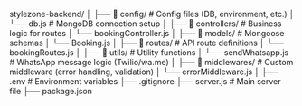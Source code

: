 stylezone-backend/
│
├── 📁 config/                # Config files (DB, environment, etc.)
│   └── db.js                # MongoDB connection setup
│
├── 📁 controllers/          # Business logic for routes
│   └── bookingController.js
│
├── 📁 models/               # Mongoose schemas
│   └── Booking.js
│
├── 📁 routes/               # API route definitions
│   └── bookingRoutes.js
│
├── 📁 utils/                # Utility functions
│   └── sendWhatsapp.js     # WhatsApp message logic (Twilio/wa.me)
│
├── 📁 middlewares/          # Custom middleware (error handling, validation)
│   └── errorMiddleware.js
│
├── .env                     # Environment variables
├── .gitignore
├── server.js                # Main server file
├── package.json
